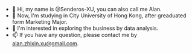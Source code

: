 - 👋 Hi, my name is  @Senderos-XU, you can also call me Alan.
- 👀 Now, I'm studying in City University of Hong Kong, after greaduated form Marketing Major.
- 🌱 I'm interested in exploring the business by data analysis. 
- 📫 If you have any question, please contact me by alan.zhixin.xu@gmail.com.

<!---
Senderos-XU/Senderos-XU is a ✨ special ✨ repository because its `README.md` (this file) appears on your GitHub profile.
You can click the Preview link to take a look at your changes.
--->

